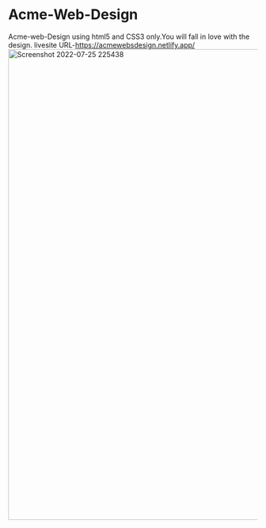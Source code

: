 # Acme-Web-Design
Acme-web-Design using html5 and CSS3 only.You will fall in love with the design.
livesite URL-https://acmewebsdesign.netlify.app/
<img width="950" alt="Screenshot 2022-07-25 225438" src="https://user-images.githubusercontent.com/107210370/180803615-59ebaf15-4a27-4253-b43f-f6d3bed69111.png">


